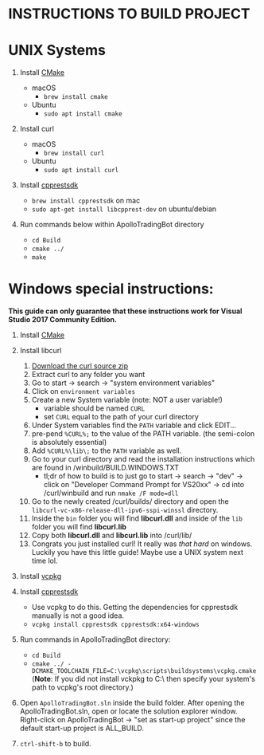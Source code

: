 # INSTRUCTIONS TO BUILD PROJECT

# UNIX Systems

1. Install [CMake](https://cmake.org/download/)
    * macOS
        * `brew install cmake`
    * Ubuntu
        * `sudo apt install cmake`
2. Install curl
    * macOS
        * `brew install curl`
    * Ubuntu
        * `sudo apt install curl`
        
3. Install [cpprestsdk](https://github.com/Microsoft/cpprestsdk)
   * `brew install cpprestsdk` on mac
   * `sudo apt-get install libcpprest-dev` on ubuntu/debian
   
4. Run commands below within ApolloTradingBot directory
    * `cd Build`
    * `cmake ../`
    * `make`
    
# Windows special instructions:
**This guide can only guarantee that these instructions work for Visual Studio 2017 Community Edition.**

1. Install [CMake](https://cmake.org/download/)
   
2. Install libcurl
      1. [Download the curl source zip](https://curl.haxx.se/download.html)
      2. Extract curl to any folder you want
      3. Go to start -> search -> "system environment variables"
      4. Click on `environment variables`
      5. Create a new System variable (note: NOT a user variable!)
         * variable should be named `CURL`
         * set `CURL` equal to the path of your curl directory
      6. Under System variables find the `PATH` variable and click EDIT...
      7. pre-pend `%CURL%;` to the value of the PATH variable. (the semi-colon is absolutely essential)
      8. Add `%CURL%\lib\;` to the `PATH` variable as well.
      9. Go to your curl directory and read the installation instructions which are found in /winbuild/BUILD.WINDOWS.TXT
         * tl;dr of how to build is to just go to start -> search -> "dev" -> click on "Developer Command Prompt for VS20xx" -> cd into /curl/winbuild and run `nmake /F mode=dll`
      10. Go to the newly created /curl/builds/ directory and open the `libcurl-vc-x86-release-dll-ipv6-sspi-winssl` directory.
      11. Inside the `bin` folder you will find **libcurl.dll** and inside of the `lib` folder you will find **libcurl.lib** 
      12. Copy both **libcurl.dll** and **libcurl.lib** into /curl/lib/
      13. Congrats you just installed curl! It really was *that hard* on windows. Luckily you have this little guide! Maybe use a UNIX system next time lol.

3. Install [vcpkg](https://github.com/Microsoft/vcpkg)

4. Install [cpprestsdk](https://github.com/Microsoft/cpprestsdk)
   * Use vcpkg to do this. Getting the dependencies for cpprestsdk manually is not a good idea.
   * `vcpkg install cpprestsdk cpprestsdk:x64-windows`
   
5. Run commands in ApolloTradingBot directory:
   * `cd Build`
   * `cmake ../ -DCMAKE_TOOLCHAIN_FILE=C:\vcpkg\scripts\buildsystems\vcpkg.cmake` (**Note**: If you did not install vckpkg to C:\\ then specify your system's path to vcpkg's root directory.)

6. Open `ApolloTradingBot.sln` inside the build folder. After opening the ApolloTradingBot.sln, open or locate the solution explorer window. Right-click on ApolloTradingBot -> "set as start-up project" since the default start-up project is ALL_BUILD.

7. `ctrl-shift-b` to build.
